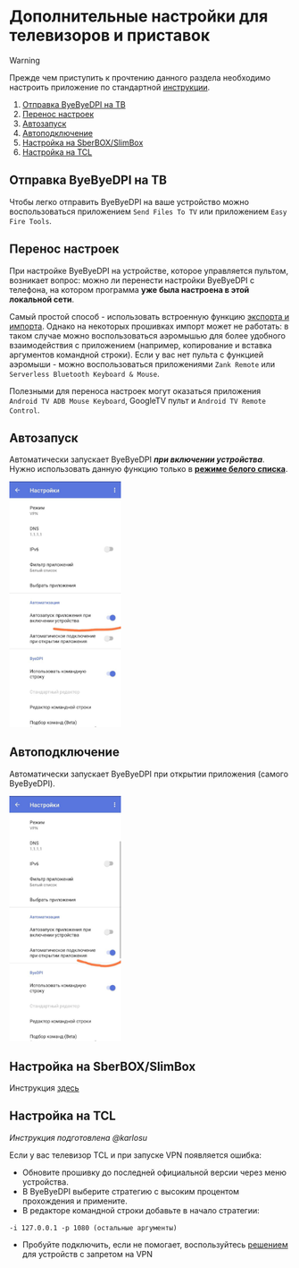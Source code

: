 # <a id="тв-приставки">Дополнительные настройки для телевизоров и приставок</a>

> [!WARNING]
> Прежде чем приступить к прочтению данного раздела необходимо настроить приложение по стандартной [инструкции](start.md).

1. [Отправка ByeByeDPI на ТВ](#send-to-tv)
2. [Перенос настроек](#transfer-to-tv)
3. [Автозапуск](#autostart)
4. [Автоподключение](#autoconnect)
5. [Настройка на SberBOX/SlimBox](sbox.md)
6. [Настройка на TCL](#tcl)

## <a id="send-to-tv">Отправка ByeByeDPI на ТВ</a>

Чтобы легко отправить ByeByeDPI на ваше устройство можно воспользоваться приложением `Send Files To TV` или приложением `Easy Fire Tools`.

## <a id="transfer-to-tv">Перенос настроек</a>

При настройке ByeByeDPI на устройстве, которое управляется пультом, возникает вопрос:
можно ли перенести настройки ByeByeDPI с телефона, на котором программа **уже была настроена в этой локальной сети**.

Самый простой способ - использовать встроенную функцию [экспорта и импорта](features.md#export-import).
Однако на некоторых прошивках импорт может не работать: в таком случае можно воспользоваться аэромышью для более удобного взаимодействия с приложением (например, копирование и вставка аргументов командной строки).
Если у вас нет пульта с функцией аэромыши - можно воспользоваться приложениями `Zank Remote` или `Serverless Bluetooth Keyboard & Mouse`.

Полезными для переноса настроек могут оказаться приложения `Android TV ADB Mouse Keyboard`, GoogleTV пульт и `Android TV Remote Control`.

## <a id="autostart">Автозапуск</a>

Автоматически запускает ByeByeDPI **_при включении устройства_**. Нужно использовать данную функцию только в **[режиме белого списка](features.md#whitelist-blacklist)**.

<img src="images/Pasted image 20250301223254.png" width="200">

## <a id="autoconnect">Автоподключение</a>

Автоматически запускает ByeByeDPI при открытии приложения (самого ByeByeDPI).

<img src="images/Pasted image 20250301223333.png" width="200">

## <a id="slim-sber">Настройка на SberBOX/SlimBox</a>

Инструкция [здесь](sbox.md)

## <a id="tcl">Настройка на TCL</a>

_Инструкция подготовлена @karlosu_

Если у вас телевизор TCL и при запуске VPN появляется ошибка:

- Обновите прошивку до последней официальной версии через меню устройства.
- В ByeByeDPI выберите стратегию с высоким процентом прохождения и примените.
- В редакторе командной строки добавьте в начало стратегии:
```
-i 127.0.0.1 -p 1080 (остальные аргументы)
```
- Пробуйте подключить, если не помогает, воспользуйтесь [решением](problems.md#no-vpn) для устройств с запретом на VPN
